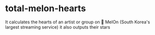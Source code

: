 # total-melon-hearts
It calculates the hearts of an artist or group on 🍈 MelOn (South Korea's largest streaming service) it also outputs their stars
